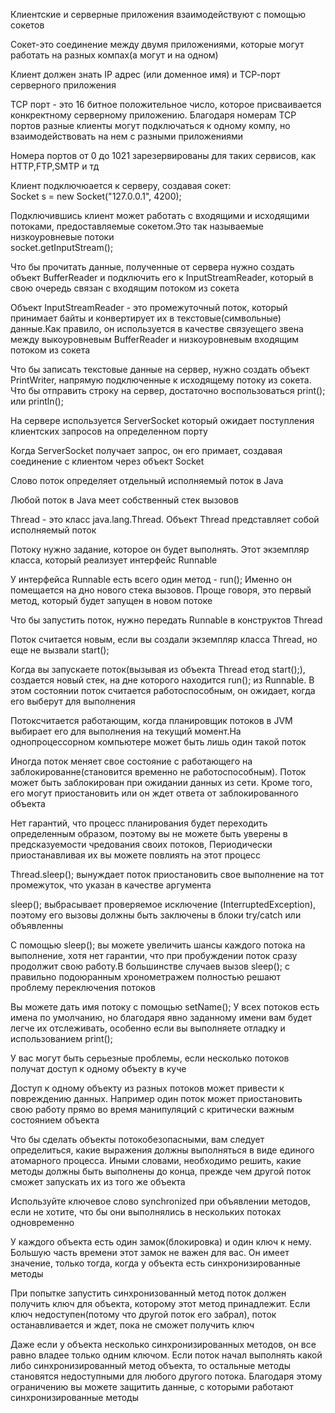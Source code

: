 Клиентские и серверные приложения взаимодействуют с помощью сокетов

Сокет-это соединение между двумя приложениями, которые могут работать на разных компах(а могут и на одном)

Клиент должен знать IP адрес (или доменное имя) и ТСР-порт серверного приложения

ТСР порт - это 16 битное положительное число, которое присваивается конкректному серверному приложению. Благодаря
номерам ТСР портов разные клиенты могут подключаться к одному компу, но взаимодействовать на нем с разными приложениями

Номера портов от 0 до 1021 зарезервированы для таких сервисов, как HTTP,FTP,SMTP и тд

Клиент подключюается к серверу, создавая сокет:\
Socket s = new Socket("127.0.0.1", 4200);

Подключившись клиент может работать с входящими и исходящими потоками, предоставляемые сокетом.Это так называемые
низкоуровневые потоки\
socket.getInputStream();

Что бы прочитать данные, полученные от сервера нужно создать объект BufferReader и подключить его к InputStreamReader,
который в свою очередь связан с входящим потоком из сокета

Объект InputStreamReader - это промежуточный поток, который принимает байты и конвертирует их в текстовые(символьные)
данные.Как правило, он используется в качестве связуещего звена между выкоуровневым BufferReader и низкоуровневым
входящим потоком из сокета

Что бы записать текстовые данные на сервер, нужно создать объект PrintWriter, напрямую подключенные к исходящему потоку
из сокета. Что бы отправить строку на сервер, достаточно воспользоваться print(); или println();

На сервере используется ServerSocket который ожидает поступления клиентских запросов на определенном порту

Когда ServerSocket получает запрос, он его примает, создавая соединение с клиентом через объект Socket

Слово поток определяет отдельный исполняемый поток в Java

Любой поток в Java меет собственный стек вызовов

Thread - это класс java.lang.Thread. Объект Thread представляет собой исполняемый поток

Потоку нужно задание, которое он будет выполнять. Этот экземпляр класса, который реализует интерфейс Runnable

У интерфейса Runnable есть всего один метод - run(); Именно он помещается на дно нового стека вызовов. Проще говоря, это
первый метод, который будет запущен в новом потоке

Что бы запустить поток, нужно передать Runnable в конструктов Thread

Поток считается новым, если вы создали экземпляр класса Thread, но еще не вызвали start();

Когда вы запускаете поток(вызывая из объекта Thread етод start();), создается новый стек, на дне которого находится
run(); из Runnable. В этом состоянии поток считается работоспособным, он ожидает, когда его выберут для выполнения

Потоксчитается работающим, когда планировщик потоков в JVM выбирает его для выполнения на текущий момент.На
однопроцессорном компьютере может быть лишь один такой поток

Иногда поток меняет свое состояние с работающего на заблокированне(становится временно не работоспособным). Поток может
быть заблокирован при ожидании данных из сети. Кроме того, его могут приостановить или он ждет ответа от
заблокированного объекта

Нет гарантий, что процесс планирования будет переходить определенным образом, поэтому вы не можете быть уверены в
предсказуемости чредования своих потоков, Периодически приостанавливая их вы можете повлиять на этот процесс

Thread.sleep(); вынуждает поток приостановить свое выполнение на тот промежуток, что указан в качестве аргумента

sleep(); выбрасывает проверяемое исключение (InterruptedException), поэтому его вызовы должны быть заключены в блоки
try/catch или объявленны

С помощью sleep(); вы можете увеличить шансы каждого потока на выполнение, хотя нет гарантии, что при пробуждении поток
сразу продолжит свою работу.В большинстве случаев вызов sleep(); с правильно подоюранным хронометражем полностью решают
проблему переключения потоков

Вы можете дать имя потоку с помощью setName(); У всех потоков есть имена по умолчанию, но благодаря явно заданному имени вам будет легче их отслеживать, особенно если вы выполняете отладку и использованием print();

У вас могут быть серьезные проблемы, если несколько потоков получат доступ к одному объекту в куче

Доступ к одному объекту из разных потоков может привести к повреждению данных. Например один поток может приостановить свою работу прямо во время манипуляций с критически важным состоянием объекта

Что бы сделать объекты потокобезопасными, вам следует определиться, какие выражения должны выполняться в виде единого атомарного процесса. Иными словами, необходимо решить, какие методы должны быть выполнены до конца, прежде чем другой поток сможет запускать их из того же объекта

Используйте ключевое слово synchronized при объявлении методов, если не хотите, что бы они выполнялись в нескольких потоках одновременно

У каждого объекта есть один замок(блокировка) и один ключ к нему. Большую часть времени этот замок не важен для вас. Он имеет значение, только тогда, когда у объекта есть синхронизированные методы

При попытке запустить синхронизованный метод поток должен получить ключ для объекта, которому этот метод принадлежит. Если ключ недоступен(потому что другой поток его забрал), поток останавливается и ждет, пока не сможет получить ключ

Даже если у объекта несколько синхронизированных методов, он все равно владее только одним ключом. Если поток начал выполнять какой либо синхронизированный метод объекта, то остальные методы становятся недоступными для любого другого потока. Благодаря этому ограничению вы можете защитить данные, с которыми работают синхронизированные методы

